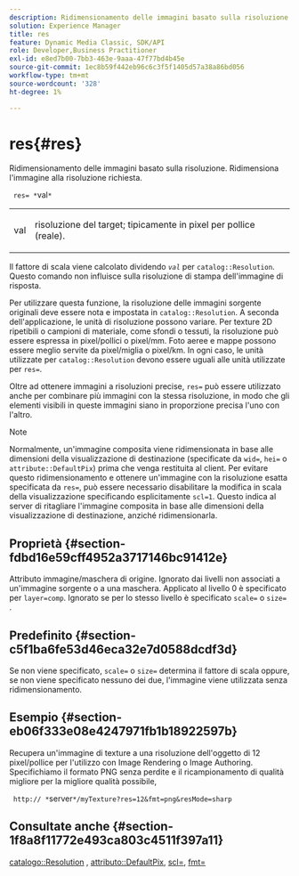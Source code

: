 ```yaml
---
description: Ridimensionamento delle immagini basato sulla risoluzione. Ridimensiona l'immagine alla risoluzione richiesta.
solution: Experience Manager
title: res
feature: Dynamic Media Classic, SDK/API
role: Developer,Business Practitioner
exl-id: e8ed7b00-7bb3-463e-9aaa-47f77bd4b45e
source-git-commit: 1ec8b59f442eb96c6c3f5f1405d57a38a86bd056
workflow-type: tm+mt
source-wordcount: '328'
ht-degree: 1%

---
```


# res{#res}

Ridimensionamento delle immagini basato sulla risoluzione. Ridimensiona l&#39;immagine alla risoluzione richiesta.

` res= *`val`*`

<table id="simpletable_E69F3709266749C4A165C90FF18FF5AA"> 
 <tr class="strow"> 
  <td class="stentry"> <p> <span class="varname"> val  </span> </p> </td> 
  <td class="stentry"> <p>risoluzione del target; tipicamente in pixel per pollice (reale). </p> </td> 
 </tr> 
</table>

Il fattore di scala viene calcolato dividendo *`val`* per `catalog::Resolution`. Questo comando non influisce sulla risoluzione di stampa dell&#39;immagine di risposta.

Per utilizzare questa funzione, la risoluzione delle immagini sorgente originali deve essere nota e impostata in `catalog::Resolution`. A seconda dell&#39;applicazione, le unità di risoluzione possono variare. Per texture 2D ripetibili o campioni di materiale, come sfondi o tessuti, la risoluzione può essere espressa in pixel/pollici o pixel/mm. Foto aeree e mappe possono essere meglio servite da pixel/miglia o pixel/km. In ogni caso, le unità utilizzate per `catalog::Resolution` devono essere uguali alle unità utilizzate per `res=`.

Oltre ad ottenere immagini a risoluzioni precise, `res=` può essere utilizzato anche per combinare più immagini con la stessa risoluzione, in modo che gli elementi visibili in queste immagini siano in proporzione precisa l&#39;uno con l&#39;altro.

>[!NOTE]
>
>Normalmente, un&#39;immagine composita viene ridimensionata in base alle dimensioni della visualizzazione di destinazione (specificate da `wid=`, `hei=` o `attribute::DefaultPix`) prima che venga restituita al client. Per evitare questo ridimensionamento e ottenere un&#39;immagine con la risoluzione esatta specificata da `res=`, può essere necessario disabilitare la modifica in scala della visualizzazione specificando esplicitamente `scl=1`. Questo indica al server di ritagliare l&#39;immagine composita in base alle dimensioni della visualizzazione di destinazione, anziché ridimensionarla.

## Proprietà {#section-fdbd16e59cff4952a3717146bc91412e}

Attributo immagine/maschera di origine. Ignorato dai livelli non associati a un&#39;immagine sorgente o a una maschera. Applicato al livello 0 è specificato per `layer=comp`. Ignorato se per lo stesso livello è specificato `scale=` o `size=` .

## Predefinito {#section-c5f1ba6fe53d46eca32e7d0588dcdf3d}

Se non viene specificato, `scale=` o `size=` determina il fattore di scala oppure, se non viene specificato nessuno dei due, l&#39;immagine viene utilizzata senza ridimensionamento.

## Esempio {#section-eb06f333e08e4247971fb1b18922597b}

Recupera un&#39;immagine di texture a una risoluzione dell&#39;oggetto di 12 pixel/pollice per l&#39;utilizzo con Image Rendering o Image Authoring. Specifichiamo il formato PNG senza perdite e il ricampionamento di qualità migliore per la migliore qualità possibile,

` http:// *`server`*/myTexture?res=12&fmt=png&resMode=sharp`

## Consultate anche {#section-1f8a8f11772e493ca803c4511f397a11}

[catalogo::Resolution](../../../../../is-api/image-catalog/image-serving-api-ref/c-image-catalog-reference/c-image-svg-data-reference/c-image-data-reference/r-resolution-cat.md#reference-de489f5f36b64bd0831749546f8728e1) ,  [attributo::DefaultPix](../../../../../is-api/image-catalog/image-serving-api-ref/c-image-catalog-reference/c-attributes-reference/r-defaultpix.md#reference-996b2c22b30f4fd9b970c84063306df1),  [scl=](../../../../../is-api/http-ref/image-serving-api-ref/c-http-protocol-reference/c-command-reference/r-scl.md#reference-b2a74e493d0d407e98fe350551ba3fcc),  [fmt=](../../../../../is-api/http-ref/image-serving-api-ref/c-http-protocol-reference/c-command-reference/r-is-http-fmt.md#reference-cdf10043423b45ba9fe15157fb3ae37a)
